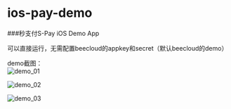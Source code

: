 # ios-pay-demo
###秒支付S-Pay iOS Demo App

可以直接运行，无需配置beecloud的appkey和secret（默认beecloud的demo）

demo截图：  
![demo_01](http://beeclouddoc.qiniudn.com/ios_pay_demo_01.png)

![demo_02](http://beeclouddoc.qiniudn.com/ios_pay_demo_02.png)

![demo_03](http://beeclouddoc.qiniudn.com/ios_pay_demo_03.png)
